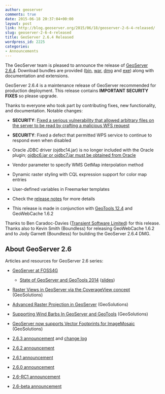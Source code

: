 ```yaml
---
author: geoserver
comments: true
date: 2015-06-18 20:37:04+00:00
layout: post
link: http://blog.geoserver.org/2015/06/18/geoserver-2-6-4-released/
slug: geoserver-2-6-4-released
title: GeoServer 2.6.4 Released
wordpress_id: 2225
categories:
- Announcements
---
```


The GeoServer team is pleased to announce the release of [GeoServer 2.6.4](http://geoserver.org/release/2.6.4/). Download bundles are provided ([bin](http://sourceforge.net/projects/geoserver/files/GeoServer/2.6.4/geoserver-2.6.4-bin.zip/download), [war](http://sourceforge.net/projects/geoserver/files/GeoServer/2.6.4/geoserver-2.6.4-war.zip/download), [dmg](http://sourceforge.net/projects/geoserver/files/GeoServer/2.6.4/geoserver-2.6.4.dmg/download) and [exe](http://sourceforge.net/projects/geoserver/files/GeoServer/2.6.4/geoserver-2.6.4.exe/download)) along with documentation and extensions.

GeoServer 2.6.4 is a maintenance release of GeoServer recommended for  production deployment. This release contains **IMPORTANT SECURITY FIXES** so please upgrade.

Thanks to everyone who took part by contributing fixes, new functionality, and documentation. Notable changes:



	
  * **SECURITY**: [Fixed a serious vulnerability that allowed arbitrary files on the server to be read by crafting a malicious WFS request](https://osgeo-org.atlassian.net/browse/GEOS-7032)

	
  * **SECURITY**: Fixed a defect that permitted WPS service to continue to respond even when disabled

	
  * Oracle JDBC driver (ojdbc14.jar) is no longer included with the Oracle plugin; [ojdbc6.jar or ojdbc7.jar must be obtained from Oracle](http://docs.geoserver.org/2.6.x/en/user/data/database/oracle.html#installing-the-oracle-extension)

	
  * Vendor parameter to specify WMS GetMap interpolation method

	
  * Dynamic raster styling with CQL expression support for color map entries

	
  * User-defined variables in Freemarker templates

	
  * Check the [release notes](https://osgeo-org.atlassian.net/jira/secure/ReleaseNote.jspa?projectId=10000&version=10159) for more details

	
  * This release is made in conjunction with [GeoTools 12.4](http://geotoolsnews.blogspot.com/2015/06/geotools-124-released.html) and GeoWebCache 1.6.2


Thanks to Ben Caradoc-Davies ([Transient Software Limited](http://transient.nz/)) for this release. Thanks also to Kevin Smith (Boundless) for releasing GeoWebCache 1.6.2 and to Jody Garnett (Boundless) for building the GeoServer 2.6.4 DMG.


## About GeoServer 2.6


Articles and resources for GeoServer 2.6 series:



	
  * [GeoServer at FOSS4G](http://blog.geoserver.org/2014/10/01/geoserver-at-foss4g/)

	
    * [State of GeoServer and GeoTools 2014](http://vimeo.com/106835755) ([slides](http://www.slideshare.net/jgarnett/state-of-geoserver-geotools-and-friends-2014))




	
  * [Raster Views in GeoServer via the CoverageView concept](http://www.geo-solutions.it/blog/overageview-concept-for-geoserver/) (GeoSolutions)

	
  * [Advanced Raster Projection in GeoServer](http://www.geo-solutions.it/blog/developers-corner-advanced-raster-projection-geoserver/) (GeoSolutions)

	
  * [Supporting Wind Barbs In GeoServer and GeoTools](http://www.geo-solutions.it/blog/developers-corner-supporting-wind-barbs-geoserver-geotools/) (GeoSolutions)

	
  * [GeoServer now supports Vector Footprints for ImageMosaic](http://www.geo-solutions.it/blog/geoserver-supports-footprints-imagemosaic/) (GeoSolutions)

	
  * [2.6.3 announcement](http://blog.geoserver.org/2015/04/20/geoserver-2-6-3-released/) and [change log](https://github.com/geoserver/geoserver/wiki/GeoServer-2.6.3-changelog)

	
  * [2.6.2 announcement](http://blog.geoserver.org/2015/01/20/geoserver-2-6-2-released/)

	
  * [2.6.1 announcement](http://blog.geoserver.org/2014/11/18/geoserver-2-6-1-released/)

	
  * [2.6.0 announcement](http://blog.geoserver.org/2014/10/03/geoserver-2-6-0-released/)

	
  * [2.6-RC1 announcement](http://blog.geoserver.org/2014/08/18/geoserver-2-6-rc1-released/)

	
  * [2.6-beta announcement](http://blog.geoserver.org/2014/07/24/geoserver-2-6-beta-released/)


